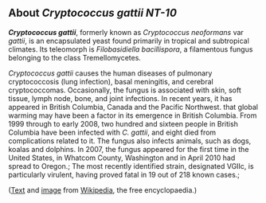 About *Cryptococcus gattii NT-10* 
---------------------------------



***Cryptococcus gattii***, formerly known as *Cryptococcus neoformans*
var *gattii*, is an encapsulated yeast found primarily in tropical and
subtropical climates. Its teleomorph is *Filobasidiella bacillispora*, a
filamentous fungus belonging to the class Tremellomycetes.

*Cryptococcus gattii* causes the human diseases of pulmonary
cryptococcosis (lung infection), basal meningitis, and cerebral
cryptococcomas. Occasionally, the fungus is associated with skin, soft
tissue, lymph node, bone, and joint infections. In recent years, it has
appeared in British Columbia, Canada and the Pacific Northwest. that
global warming may have been a factor in its emergence in British
Columbia. From 1999 through to early 2008, two hundred and sixteen
people in British Columbia have been infected with *C. gattii*, and
eight died from complications related to it. The fungus also infects
animals, such as dogs, koalas and dolphins. In 2007, the fungus appeared
for the first time in the United States, in Whatcom County, Washington
and in April 2010 had spread to Oregon.; The most recently identified
strain, designated VGIIc, is particularly virulent, having proved fatal
in 19 out of 218 known cases.;

([Text](http://en.wikipedia.org/wiki/Cryptococcus_gattii) and
[image](https://commons.wikimedia.org/wiki/File:Cryptococcus_gattii_02.jpg)
from [Wikipedia](http://en.wikipedia.org/), the free encyclopaedia.)
